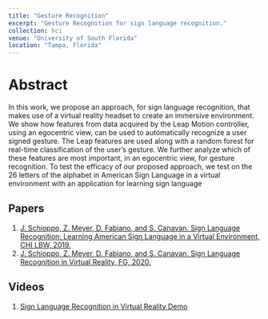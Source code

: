 ```yaml
---
title: "Gesture Recognition"
excerpt: "Gesture Recognition for sign language recognition."
collection: hci
venue: "University of South Florida"
location: "Tampa, Florida"
---
```


# Abstract
In this work, we propose an approach, for sign language recognition, that makes use of a virtual
reality headset to create an immersive environment. We show how features from data acquired by
the Leap Motion controller, using an egocentric view, can be used to automatically recognize a user
signed gesture. The Leap features are used along with a random forest for real-time classification of
the user’s gesture. We further analyze which of these features are most important, in an egocentric
view, for gesture recognition. To test the efficacy of our proposed approach, we test on the 26 letters of the alphabet in American Sign Language in a virtual environment with an application for learning
sign language

## Papers
1. [J. Schioppo, Z. Meyer, D. Fabiano, and S. Canavan. Sign Language Recognition: Learning American Sign Language in a Virtual Environment, CHI LBW, 2019.](/files/CHI_Late_Breaking_2019.pdf)
2. [J. Schioppo, Z. Meyer, D. Fabiano, and S. Canavan. Sign Language Recognition in Virtual Reality, FG, 2020.](/files/FG2020_VR_ASL_Deom.pdf)

## Videos
1. [Sign Language Recognition in Virtual Reality Demo](https://www.youtube.com/watch?v=tYG606iDfGs)